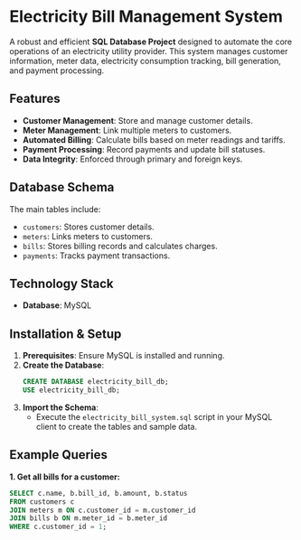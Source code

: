 # Electricity Bill Management System

A robust and efficient **SQL Database Project** designed to automate the core operations of an electricity utility provider. This system manages customer information, meter data, electricity consumption tracking, bill generation, and payment processing.

## Features

-   **Customer Management**: Store and manage customer details.
-   **Meter Management**: Link multiple meters to customers.
-   **Automated Billing**: Calculate bills based on meter readings and tariffs.
-   **Payment Processing**: Record payments and update bill statuses.
-   **Data Integrity**: Enforced through primary and foreign keys.

## Database Schema

The main tables include:
-   `customers`: Stores customer details.
-   `meters`: Links meters to customers.
-   `bills`: Stores billing records and calculates charges.
-   `payments`: Tracks payment transactions.


## Technology Stack

-   **Database**: MySQL

## Installation & Setup

1.  **Prerequisites**: Ensure MySQL is installed and running.
2.  **Create the Database**:
    ```sql
    CREATE DATABASE electricity_bill_db;
    USE electricity_bill_db;
    ```
3.  **Import the Schema**:
    -   Execute the `electricity_bill_system.sql` script in your MySQL client to create the tables and sample data.

## Example Queries

**1. Get all bills for a customer:**
```sql
SELECT c.name, b.bill_id, b.amount, b.status
FROM customers c
JOIN meters m ON c.customer_id = m.customer_id
JOIN bills b ON m.meter_id = b.meter_id
WHERE c.customer_id = 1;
